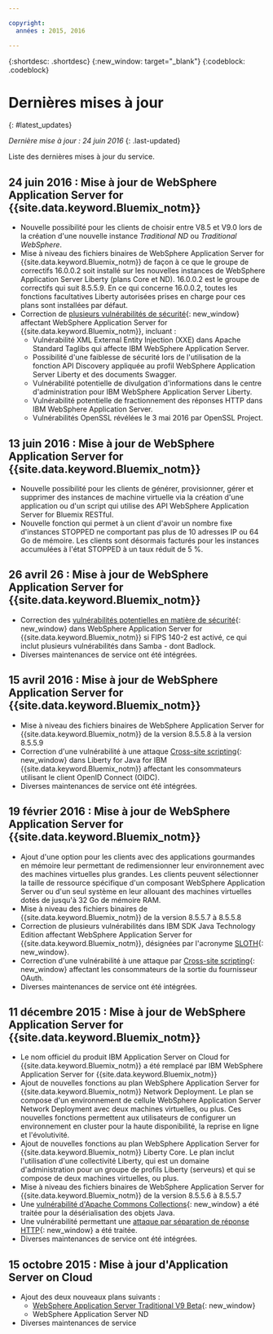 ```yaml
---

copyright:
  années : 2015, 2016

---
```


{:shortdesc: .shortdesc}
{:new_window: target="_blank"}
{:codeblock: .codeblock}

# Dernières mises à jour
{: #latest_updates}

*Dernière mise à jour : 24 juin 2016*
{: .last-updated}

Liste des dernières mises à jour du service.

## 24 juin 2016 : Mise à jour de WebSphere Application Server for {{site.data.keyword.Bluemix_notm}}

* Nouvelle possibilité pour les clients de choisir entre V8.5 et V9.0 lors de la création d'une nouvelle instance *Traditional ND* ou *Traditional WebSphere*.
* Mise à niveau des fichiers binaires de WebSphere Application Server for {{site.data.keyword.Bluemix_notm}} de façon à ce que le groupe de correctifs 16.0.0.2 soit installé sur les nouvelles instances de WebSphere Application Server Liberty (plans Core et ND). 16.0.0.2 est le groupe de correctifs qui suit 8.5.5.9. En ce qui concerne 16.0.0.2, toutes les fonctions facultatives Liberty autorisées prises en charge pour ces plans sont installées par défaut.
* Correction de [plusieurs vulnérabilités de sécurité](http://www-01.ibm.com/support/docview.wss?uid=swg21984977){: new_window} affectant WebSphere Application Server for {{site.data.keyword.Bluemix_notm}}, incluant :
  * Vulnérabilité XML External Entity Injection (XXE) dans Apache Standard Taglibs qui affecte IBM WebSphere Application Server.
  * Possibilité d'une faiblesse de sécurité lors de l'utilisation de la fonction API Discovery appliquée au profil WebSphere Application Server Liberty et des documents Swagger.
  * Vulnérabilité potentielle de divulgation d'informations dans le centre d'administration pour IBM WebSphere Application Server Liberty.
  * Vulnérabilité potentielle de fractionnement des réponses HTTP dans IBM WebSphere Application Server.
  * Vulnérabilités OpenSSL révélées le 3 mai 2016 par OpenSSL Project.

## 13 juin 2016 : Mise à jour de WebSphere Application Server for {{site.data.keyword.Bluemix_notm}}

* Nouvelle possibilité pour les clients de générer, provisionner, gérer et supprimer des instances de machine virtuelle via la création d'une application ou d'un script qui utilise des API WebSphere Application Server for Bluemix RESTful.
* Nouvelle fonction qui permet à un client d'avoir un nombre fixe d'instances STOPPED ne comportant pas plus de 10 adresses IP ou 64 Go de mémoire. Les clients sont désormais facturés pour les instances accumulées à l'état STOPPED à un taux réduit de 5 %.

## 26 avril 26 : Mise à jour de WebSphere Application Server for {{site.data.keyword.Bluemix_notm}}

* Correction des [vulnérabilités potentielles en matière de sécurité](http://www-01.ibm.com/support/docview.wss?uid=swg21982128){: new_window} dans WebSphere Application Server for {{site.data.keyword.Bluemix_notm}} si FIPS 140-2 est activé, ce qui inclut plusieurs vulnérabilités dans Samba - dont Badlock.
* Diverses maintenances de service ont été intégrées.

## 15 avril 2016 : Mise à jour de WebSphere Application Server for {{site.data.keyword.Bluemix_notm}}

* Mise à niveau des fichiers binaires de WebSphere Application Server for {{site.data.keyword.Bluemix_notm}} de la version 8.5.5.8 à la version 8.5.5.9
* Correction d'une vulnérabilité à une attaque [Cross-site scripting](http://www-01.ibm.com/support/docview.wss?uid=swg21981221){: new_window} dans Liberty for Java for IBM {{site.data.keyword.Bluemix_notm}} affectant les consommateurs utilisant le client OpenID Connect (OIDC).
* Diverses maintenances de service ont été intégrées.

## 19 février 2016 : Mise à jour de WebSphere Application Server for {{site.data.keyword.Bluemix_notm}}
* Ajout d'une option pour les clients avec des applications gourmandes en mémoire leur permettant de redimensionner leur environnement avec des machines
virtuelles
plus grandes. Les clients peuvent sélectionner la taille de ressource spécifique d'un composant WebSphere Application Server ou d'un seul système en leur
allouant des machines virtuelles dotés de jusqu'à 32 Go de mémoire RAM.
* Mise à niveau des fichiers binaires de {{site.data.keyword.Bluemix_notm}} de la version 8.5.5.7 à 8.5.5.8
* Correction de plusieurs vulnérabilités dans IBM SDK Java Technology Edition affectant WebSphere Application Server for {{site.data.keyword.Bluemix_notm}}, désignées par l'acronyme [SLOTH](http://www-01.ibm.com/support/docview.wss?uid=swg21977244){: new_window}.
* Correction d'une vulnérabilité à une attaque par [Cross-site
scripting](http://www-01.ibm.com/support/docview.wss?uid=swg21976337){: new_window} affectant les consommateurs de la sortie du fournisseur OAuth.
* Diverses maintenances de service ont été intégrées.

## 11 décembre 2015 : Mise à jour de WebSphere Application Server for {{site.data.keyword.Bluemix_notm}}
* Le nom officiel du produit IBM Application Server on Cloud for {{site.data.keyword.Bluemix_notm}} a été remplacé par IBM WebSphere Application Server for {{site.data.keyword.Bluemix_notm}}
* Ajout de nouvelles fonctions au plan WebSphere Application Server for {{site.data.keyword.Bluemix_notm}} Network Deployment. Le plan se compose d'un environnement de cellule
WebSphere  Application Server Network Deployment avec deux machines virtuelles, ou plus. Ces nouvelles fonctions permettent aux utilisateurs de configurer un environnement en cluster pour la haute disponibilité, la reprise en ligne et
l'évolutivité.
* Ajout de nouvelles fonctions au plan WebSphere Application Server for {{site.data.keyword.Bluemix_notm}} Liberty Core. Le plan inclut l'utilisation d'une collectivité Liberty, qui est un domaine d'administration pour un groupe de profils Liberty (serveurs) et qui se
compose de deux machines virtuelles, ou plus.
* Mise à niveau des fichiers binaires de WebSphere Application Server for {{site.data.keyword.Bluemix_notm}} de la version 8.5.5.6 à 8.5.5.7
* Une [vulnérabilité d'Apache Commons
Collections](https://www.us-cert.gov/ncas/current-activity/2015/11/13/Apache-Commons-Collections-Java-Library-Vulnerability){: new_window} a été traitée pour la désérialisation des objets Java.
* Une vulnérabilité permettant une [attaque
par séparation de réponse HTTP](http://www-01.ibm.com/support/docview.wss?uid=swg21972254){: new_window} a été traitée.
* Diverses maintenances de service ont été intégrées.

## 15 octobre 2015 : Mise à jour d'Application Server on Cloud
* Ajout des deux nouveaux plans suivants :
  * [WebSphere Application Server Traditional V9 Beta](https://www-01.ibm.com/marketing/iwm/iwmdocs/web/cc/earlyprograms/websphere.shtml){: new_window}
  * WebSphere Application Server ND
* Diverses maintenances de service
